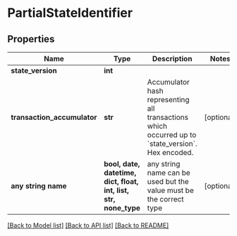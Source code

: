 # PartialStateIdentifier


## Properties
Name | Type | Description | Notes
------------ | ------------- | ------------- | -------------
**state_version** | **int** |  | 
**transaction_accumulator** | **str** | Accumulator hash representing all transactions which occurred up to &#x60;state_version&#x60;. Hex encoded. | [optional] 
**any string name** | **bool, date, datetime, dict, float, int, list, str, none_type** | any string name can be used but the value must be the correct type | [optional]

[[Back to Model list]](../README.md#documentation-for-models) [[Back to API list]](../README.md#documentation-for-api-endpoints) [[Back to README]](../README.md)


